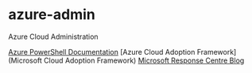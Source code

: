 # azure-admin
Azure Cloud Administration

[Azure PowerShell Documentation](https://learn.microsoft.com/en-us/powershell/azure)
[Azure Cloud Adoption Framework](Microsoft Cloud Adoption Framework)
[Microsoft Response Centre Blog](https://msrc-blog.microsoft.com)
